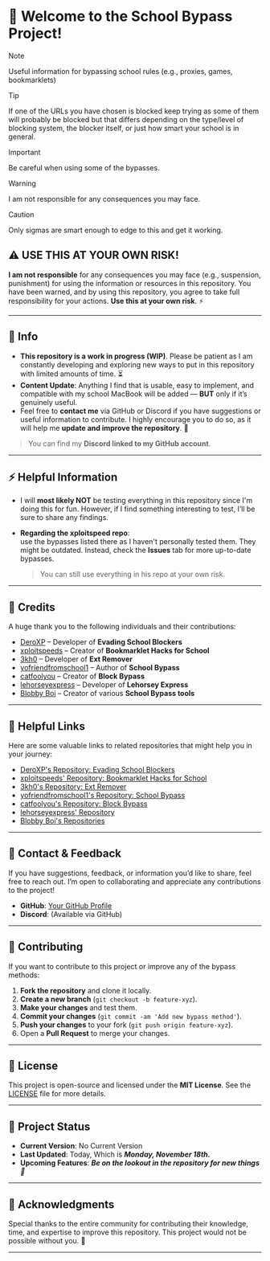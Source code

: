 # 🚀 Welcome to the School Bypass Project!

> [!NOTE]
> Useful information for bypassing school rules (e.g., proxies, games, bookmarklets)

> [!TIP]
> If one of the URLs you have chosen is blocked keep trying as some of them will probably be blocked but that differs depending on the type/level of blocking system, the blocker itself, or just how smart your school is in general.

> [!IMPORTANT]
> Be careful when using some of the bypasses.

> [!WARNING]
> I am not responsible for any consequences you may face.

> [!CAUTION]
> Only sigmas are smart enough to edge to this and get it working.

## ⚠️ USE THIS AT YOUR OWN RISK!

**I am not responsible** for any consequences you may face (e.g., suspension, punishment) for using the information or resources in this repository. You have been warned, and by using this repository, you agree to take full responsibility for your actions. **Use this at your own risk**. ⚡

---

## 📝 Info

- **This repository is a work in progress (WIP)**. Please be patient as I am constantly developing and exploring new ways to put in this repository with limited amounts of time. ⏳
- **Content Update**: Anything I find that is usable, easy to implement, and compatible with my school MacBook will be added — **BUT** only if it’s genuinely useful.
- Feel free to **contact me** via GitHub or Discord if you have suggestions or useful information to contribute. I highly encourage you to do so, as it will help me **update and improve the repository**. 💬

> You can find my **Discord linked to my GitHub account**.

---

## ⚡ Helpful Information

- I will **most likely NOT** be testing everything in this repository since I'm doing this for fun. However, if I find something interesting to test, I’ll be sure to share any findings.
  
- **Regarding the xploitspeed repo**:  
  **<DO> </NOT>** use the bypasses listed there as I haven't personally tested them. They might be outdated. Instead, check the **Issues** tab for more up-to-date bypasses.  
  > You can still use everything in his repo at your own risk.

---

## 👏 Credits

A huge thank you to the following individuals and their contributions:

- [DeroXP](https://github.com/DeroXP) – Developer of **Evading School Blockers**
- [xploitspeeds](https://github.com/xploitspeeds) – Creator of **Bookmarklet Hacks for School**
- [3kh0](https://github.com/3kh0) – Developer of **Ext Remover**
- [yofriendfromschool1](https://github.com/yofriendfromschool1) – Author of **School Bypass**
- [catfoolyou](https://github.com/catfoolyou) – Creator of **Block Bypass**
- [lehorseyexpress](https://github.com/lehorseyexpress) – Developer of **Lehorsey Express**
- [Blobby Boi](https://github.com/Blobby-Boi) – Creator of various **School Bypass tools**

---

## 🔗 Helpful Links

Here are some valuable links to related repositories that might help you in your journey:

- [DeroXP's Repository: Evading School Blockers](https://github.com/DeroXP/evading-school-blockers)
- [xploitspeeds' Repository: Bookmarklet Hacks for School](https://github.com/xploitspeeds/Bookmarklet-Hacks-For-School)
- [3kh0's Repository: Ext Remover](https://github.com/3kh0/ext-remover)
- [yofriendfromschool1's Repository: School Bypass](https://github.com/yofriendfromschool1/School-Bypass)
- [catfoolyou's Repository: Block Bypass](https://github.com/catfoolyou/Block-Bypass)
- [lehorseyexpress' Repository](https://github.com/lehorseyexpress/lehorseyexpress.github.io)
- [Blobby Boi's Repositories](https://github.com/Blobby-Boi?tab=repositories)

---

## 💬 Contact & Feedback

If you have suggestions, feedback, or information you’d like to share, feel free to reach out. I’m open to collaborating and appreciate any contributions to the project!

- **GitHub**: [Your GitHub Profile](https://github.com/luh-99)
- **Discord**: (Available via GitHub)

---

## 🔧 Contributing

If you want to contribute to this project or improve any of the bypass methods:

1. **Fork the repository** and clone it locally.
2. **Create a new branch** (`git checkout -b feature-xyz`).
3. **Make your changes** and test them.
4. **Commit your changes** (`git commit -am 'Add new bypass method'`).
5. **Push your changes** to your fork (`git push origin feature-xyz`).
6. Open a **Pull Request** to merge your changes.

---

## 📜 License

This project is open-source and licensed under the **MIT License**. See the [LICENSE](https://github.com/luh-99/School-Stuff/blob/main/LICENSE) file for more details.

---

## 🏁 Project Status

- **Current Version**: No Current Version
- **Last Updated**: Today, Which is ***Monday, November 18th.***
- **Upcoming Features**: ***Be on the lookout in the repository for new things 👀***

---

## 🙏 Acknowledgments

Special thanks to the entire community for contributing their knowledge, time, and expertise to improve this repository. This project would not be possible without you. 🌟

---


